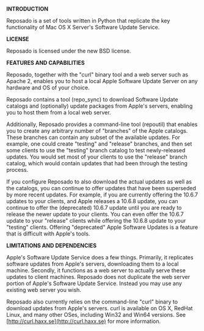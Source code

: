 **INTRODUCTION**

Reposado is a set of tools written in Python that replicate the key functionality of Mac OS X Server's Software Update Service.

**LICENSE**

Reposado is licensed under the new BSD license.

**FEATURES AND CAPABILITIES**

Reposado, together with the "curl" binary tool and a web server such as Apache 2, enables you to host a local Apple Software Update Server on any hardware and OS of your choice.

Reposado contains a tool (repo_sync) to download Software Update catalogs and (optionally) update packages from Apple's servers, enabling you to host them from a local web server.

Additionally, Reposado provides a command-line tool (repoutil) that enables you to create any arbitrary number of "branches" of the Apple catalogs. These branches can contain any subset of the available updates. For example, one could create "testing" and "release" branches, and then set some clients to use the "testing" branch catalog to test newly-released updates. You would set most of your clients to use the "release" branch catalog, which would contain updates that had been through the testing process.

If you configure Reposado to also download the actual updates as well as the catalogs, you can continue to offer updates that have been superseded by more recent updates. For example, if you are currently offering the 10.6.7 updates to your clients, and Apple releases a 10.6.8 update, you can continue to offer the (deprecated) 10.6.7 update until you are ready to release the newer update to your clients. You can even offer the 10.6.7 update to your "release" clients while offering the 10.6.8 update to your "testing" clients. Offering "deprecated" Apple Software Updates is a feature that is difficult with Apple's tools.

**LIMITATIONS AND DEPENDENCIES**

Apple's Software Update Service does a few things. Primarily, it replicates software updates from Apple's servers, downloading them to a local machine. Secondly, it functions as a web server to actually serve these updates to client machines. Reposado does not duplicate the web server portion of Apple's Software Update Service. Instead you may use any existing web server you wish.

Reposado also currently relies on the command-line "curl" binary to download updates from Apple's servers. curl is available on OS X, RedHat Linux, and many other OSes, including Win32 and Win64 versions. See [http://curl.haxx.se](http://curl.haxx.se) for more information.
